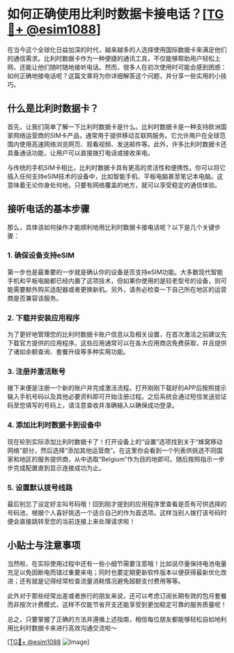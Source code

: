# 如何正确使用比利时数据卡接电话？[[TG💪+ @esim1088](https://t.me/s/esim1088)]

在当今这个全球化日益加深的时代，越来越多的人选择使用国际数据卡来满足他们的通信需求。比利时数据卡作为一种便捷的通讯工具，不仅能够帮助用户轻松上网，还能让他们随时随地接听电话。然而，很多人在初次使用时可能会感到困惑：如何正确地接电话呢？这篇文章将为你详细解答这个问题，并分享一些实用的小技巧。

## 什么是比利时数据卡？

首先，让我们简单了解一下比利时数据卡是什么。比利时数据卡是一种支持欧洲国家网络运营商的SIM卡产品，通常用于提供移动互联网服务。它允许用户在全球范围内使用高速网络浏览网页、观看视频、发送邮件等。此外，许多比利时数据卡还具备通话功能，让用户可以直接拨打电话或接收来电。

与传统的手机SIM卡相比，比利时数据卡具有更高的灵活性和便携性。你可以将它插入任何支持eSIM技术的设备中，比如智能手机、平板电脑甚至笔记本电脑。这意味着无论你身处何地，只要有网络覆盖的地方，就可以享受稳定的通信体验。

## 接听电话的基本步骤

那么，具体该如何操作才能顺利地用比利时数据卡接电话呢？以下是几个关键步骤：

### 1. 确保设备支持eSIM

第一步也是最重要的一步就是确认你的设备是否支持eSIM功能。大多数现代智能手机和平板电脑都已经内置了这项技术，但如果你使用的是较老型号的设备，则可能需要额外购买适配器或者更换新机。另外，请务必检查一下自己所在地区的运营商是否兼容该服务。

### 2. 下载并安装应用程序

为了更好地管理您的比利时数据卡账户信息以及相关设置，在首次激活之前建议先下载官方提供的应用程序。这些应用通常可以在各大应用商店免费获取，并且提供了诸如余额查询、套餐升级等多种实用功能。

### 3. 注册并激活账号

接下来便是注册一个新的账户并完成激活流程。打开刚刚下载好的APP后按照提示输入手机号码以及其他必要资料即可开始注册过程。之后系统会通过短信发送验证码至您填写的号码上，请注意查收并准确输入以确保成功登录。

### 4. 添加比利时数据卡到设备中

现在轮到实际添加比利时数据卡了！打开设备上的“设置”选项找到关于“蜂窝移动网络”部分，然后选择“添加其他运营商”。在这里你会看到一个列表供挑选不同国家和地区的服务提供商，从中选取“Belgium”作为目的地即可。随后按照指示一步步完成配置直到显示连接成功为止。

### 5. 设置默认拨号线路

最后别忘了设定好主叫号码哦！回到刚才提到的应用程序里查看是否有可供选择的号码池，根据个人喜好挑选一个适合自己的作为首选项。这样当别人拨打该号码时便会直接跳转至您的当前连接上来处理请求啦！

## 小贴士与注意事项

当然啦，在实际使用过程中还有一些小细节需要注意哦！比如说尽量保持电池电量充足以免因断电而错过重要来电；同时也要定期更新软件版本以便获得最新优化改进；还有就是记得经常检查流量消耗情况避免超额支付费用等等。

此外对于那些经常出差或者旅行的朋友来说，还可以考虑订阅长期有效的包月套餐而非按次计费模式，这样不仅能节省开支还能享受到更加稳定可靠的服务质量呢！

总之，只要掌握了正确的方法并遵循上述指南，相信每位朋友都能够轻松自如地利用比利时数据卡来进行高效沟通交流啦～

[[TG💪+ @esim1088](https://t.me/s/esim1088) ![Image](https://i.postimg.cc/4NQfJmqS/Snipaste-2025-05-13-00-14-12.png)]